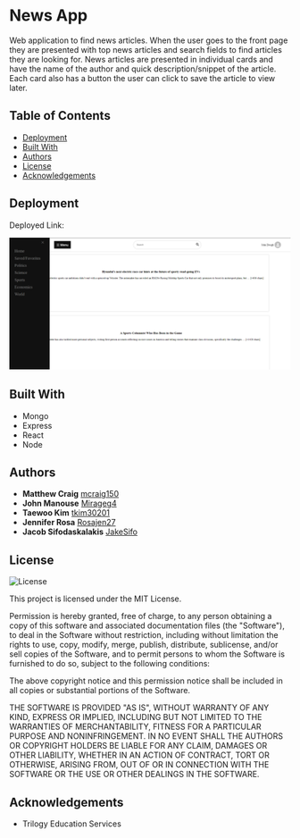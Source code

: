 # News App
Web application to find news articles. When the user goes to the front page they are presented with top news articles and search fields to find articles they are looking for. News articles are presented in individual cards and have the name of the author and quick description/snippet of the article. Each card also has a button the user can click to save the article to view later.

## Table of Contents
* [Deployment](#deployment)
* [Built With](#built-with)
* [Authors](#authors)
* [License](#license)
* [Acknowledgements](#acknowledgement)


## Deployment

Deployed Link:

![demo](./client/public/imgs/demo.PNG)


## Built With

* Mongo
* Express
* React
* Node

## Authors
  - **Matthew Craig**
    [mcraig150](https://github.com/mcraig150)
  - **John Manouse**
    [Mirageg4](https://github.com/Mirageg4)
  - **Taewoo Kim**
    [tkim30201](https://github.com/tkim30201)
  - **Jennifer Rosa**
    [Rosajen27](https://github.com/rosajen27)
  - **Jacob Sifodaskalakis**
    [JakeSifo](https://github.com/JakeSifo)


## License

![License](https://img.shields.io/badge/license-MIT%20License-blue.svg)

This project is licensed under the MIT License.

Permission is hereby granted, free of charge, to any person obtaining a copy
of this software and associated documentation files (the "Software"), to deal
in the Software without restriction, including without limitation the rights
to use, copy, modify, merge, publish, distribute, sublicense, and/or sell
copies of the Software, and to permit persons to whom the Software is
furnished to do so, subject to the following conditions:

The above copyright notice and this permission notice shall be included in all
copies or substantial portions of the Software.

THE SOFTWARE IS PROVIDED "AS IS", WITHOUT WARRANTY OF ANY KIND, EXPRESS OR
IMPLIED, INCLUDING BUT NOT LIMITED TO THE WARRANTIES OF MERCHANTABILITY,
FITNESS FOR A PARTICULAR PURPOSE AND NONINFRINGEMENT. IN NO EVENT SHALL THE
AUTHORS OR COPYRIGHT HOLDERS BE LIABLE FOR ANY CLAIM, DAMAGES OR OTHER
LIABILITY, WHETHER IN AN ACTION OF CONTRACT, TORT OR OTHERWISE, ARISING FROM,
OUT OF OR IN CONNECTION WITH THE SOFTWARE OR THE USE OR OTHER DEALINGS IN THE
SOFTWARE.


## Acknowledgements

* Trilogy Education Services
